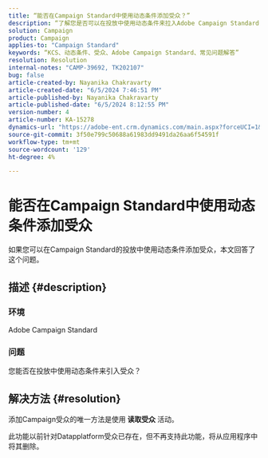 ```yaml
---
title: “能否在Campaign Standard中使用动态条件添加受众？”
description: “了解您是否可以在投放中使用动态条件来拉入Adobe Campaign Standard中的受众。”
solution: Campaign
product: Campaign
applies-to: "Campaign Standard"
keywords: “KCS、动态条件、受众、Adobe Campaign Standard、常见问题解答”
resolution: Resolution
internal-notes: "CAMP-39692, TK202107"
bug: false
article-created-by: Nayanika Chakravarty
article-created-date: "6/5/2024 7:46:51 PM"
article-published-by: Nayanika Chakravarty
article-published-date: "6/5/2024 8:12:55 PM"
version-number: 4
article-number: KA-15278
dynamics-url: "https://adobe-ent.crm.dynamics.com/main.aspx?forceUCI=1&pagetype=entityrecord&etn=knowledgearticle&id=f6eaea54-7423-ef11-840b-6045bd006b25"
source-git-commit: 3f50e799c50688a61983dd9491da26aa6f54591f
workflow-type: tm+mt
source-wordcount: '129'
ht-degree: 4%

---
```


# 能否在Campaign Standard中使用动态条件添加受众


如果您可以在Campaign Standard的投放中使用动态条件添加受众，本文回答了这个问题。

## 描述 {#description}


### <b>环境</b>

Adobe Campaign Standard

### <b>问题</b>

您能否在投放中使用动态条件来引入受众？


## 解决方法 {#resolution}


添加Campaign受众的唯一方法是使用 <b>读取受众</b> 活动。

此功能以前针对Datapplatform受众已存在，但不再支持此功能，将从应用程序中将其删除。
